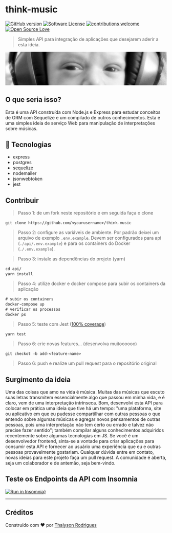 # think-music

[![GitHub version](https://badge.fury.io/gh/thalysonalexr%2Fthink-music.svg)](https://badge.fury.io/gh/thalysonalexr%2Fthink-music)
[![Software License](https://img.shields.io/apm/l/vim-mode.svg)](https://github.com/thalysonalexr/think-music/blob/master/LICENSE)
[![contributions welcome](https://img.shields.io/badge/contributions-welcome-brightgreen.svg?style=flat)](https://github.com/thalysonalexr/think-music/issues)
[![Open Source Love](https://badges.frapsoft.com/os/v2/open-source.svg?v=103)](https://github.com/thalysonalexr)

> Simples API para integração de aplicações que desejarem aderir a esta ideia.

<p align="center">
  <a href="https://github.com/thalysonrodrigues/freestylesheets">
    <img src="./docs/logo.jpg" alt="logo" title="Freestylesheets">
  </a>
</p>

## O que seria isso?

Esta é uma API construída com Node.js e Express para estudar conceitos de ORM com Sequelize e um compilado de outros conhecimentos. Esta é uma simples ideia de serviço Web para manipulação de interpretações sobre músicas.

## :rocket: Tecnologias

- express
- postgres
- sequelize
- nodemailer
- jsonwebtoken
- jest

## Contribuir

> Passo 1: de um fork neste repositório e em seguida faça o clone

```
git clone https://github.com/<yourusername>/think-music
```

> Passo 2: configure as variáveis de ambiente. Por padrão deixei um arquivo de exemplo `.env.example`. Devem ser configurados para api (`./api/.env.example`) e para os containers do Docker (`./.env.example`).

> Passo 3: instale as dependências do projeto (yarn)

```
cd api/
yarn install
```

> Passo 4: utilize docker e docker compose para subir os containers da aplicação

```
# subir os containers
docker-compose up
# verificar os processos
docker ps
```

> Passo 5: teste com Jest ([100% coverage](https://github.com/thalysonalexr/think-music/blob/master/docs/coverage.png))

```
yarn test
```

> Passo 6: crie novas features... (desenvolva muitoooooo)

```
git checkot -b add-<feature-name>
```

> Passo 6: push e realize um pull request para o repositório original

## Surgimento da ideia

Uma das coisas que amo na vida é música. Muitas das músicas que escuto suas letras transmitem essencialmente algo que passou em minha vida, e é claro, vem de uma interpretação intrínseca. Bom, desenvolvi esta API para colocar em prática uma ideia que tive há um tempo: "uma plataforma, site ou aplicativo em que eu pudesse compartilhar com outras pessoas o que entendo sobre algumas músicas e agregar novos pensamentos de outras pessoas, pois uma interpretação não tem certo ou errado e talvez não precise fazer sentido"; também compilar alguns conhecimentos adquiridos recentemente sobre algumas tecnologias em JS. Se você é um desenvolvedor frontend, sinta-se a vontade para criar aplicações para consumir esta API e fornecer ao usuário uma experiência que eu e outras pessoas provavelmente gostariam. Qualquer dúvida entre em contato, novas ideias para este projeto faça um pull request. A comunidade é aberta, seja um colaborador e de antemão, seja bem-vindo.

## Teste os Endpoints da API com Insomnia

[![Run in Insomnia}](https://insomnia.rest/images/run.svg)](https://insomnia.rest/run/?label=Think%20Music%20API&uri=https%3A%2F%2Fraw.githubusercontent.com%2Fthalysonalexr%2Fthink-music%2Fmaster%2Fdocs%2FInsomnia_2020-03-26.json)

---

## Créditos

Construído com ♥ por [Thalyson Rodrigues](https://www.linkedin.com/in/thalysonrodrigues/)
